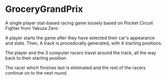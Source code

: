 # GroceryGrandPrix
A single player stat-based racing game loosely based on Pocket Circuit Fighter from Yakuza Zero

A player starts the game after they have selected their car's appearance and stats.
Then, A track is procedurally generated, with 4 starting positions.

The player and the 3 computer racers travel around the track, all the way back to their starting position.

The racer which finishes last is eliminated and the rest of the racers continue on to the next round.

